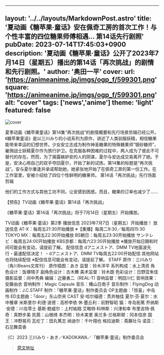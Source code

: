   ---
layout: '../../layouts/MarkdownPost.astro'
title: '夏动画《糖苹果·童话》安在佩奇工房的首次工作！与个性丰富的四位糖果师傅相遇… 第14话先行剧照'
pubDate: 2023-07-14T17:45:03+0900
description: '夏动画《糖苹果·童话》公开了2023年7月14日（星期五）播出的第14话「再次挑战」的剧情和先行剧照。'
author: '奥田一平'
cover:
  url: 'https://animeanime.jp/imgs/ogp_f/599301.png'
  square: 'https://animeanime.jp/imgs/ogp_f/599301.png'
  alt: "cover"
tags: ['news','anime']
theme: 'light'
featured: false
---

![cover](https://animeanime.jp/imgs/ogp_f/599301.png)

夏季动画《糖苹果童话》第14集“再次挑战”的剧情概要和先行场景剪辑已经公开。《糖苹果童话》是以三川みり的小说系列为原作，讲述了人类驯服妖精，相信糖果能带来幸运的幻想世界。少女安立志成为制作神圣糖果的特殊糖果师“银砂糖师”，雇佣战士妖精夏尔作为旅行护卫。在克服各种困难的过程中，两人成为了彼此不可替代的存在。然而，为了揭露嫉妒安的人的阴谋，夏尔与安达成交易离开了她。于是，安决心用自己的双手夺回夏尔，开始了新的试炼。第14集的标题是“再次挑战”。安与夏尔重逢并承诺帮助她，她紧张地开始了在佩奇工房的第一份工作。在工作室里，安被介绍给了四位个性鲜明的糖果师。
第14话「再次挑战」先行场面剪辑

他们的工作方式与其他工坊不同，让安感到困惑。而且，糖果的订单也减少了......

【预告】TV动画《糖苹果·童话》第14话「再次挑战」

《糖苹果·童话》第14话「再次挑战」将于7月14日（星期五）开始播放。

TV动画《糖苹果·童话》第2季
播放信息
2023年7月7日（星期五）开始播放！
放送信息
AT-X：每周五21:30开始播放
※【重播】每周二9:30／每周四15:30
TOKYO MX：每周五22:30开始播放
BS朝日：每周五23:30开始播放
サンテレビ：每周五24:00开始播放
KBS京都：每周六23:30开始播放
※播放开始日期和时间可能会有变动，请提前了解。
配信信息
dアニメストア、DMM TV地面波先行・最速配信决定！
・dアニメストア、DMM TV每周五22:00开始配信
其他网站也将陆续配信
※配信信息可能会有变动，请提前了解。
STAFF
原作：三川みり（角川Beans文库刊）
原作插图：あき
监督：铃木洋平
系列构成：水上清资
角色设计：饭塚晴子
副角色设计：古木舞
美术监督：铃木朗
色彩设计：日野亚朱佳
摄影监督：间中秀典
编辑：近藤勇二（REAL-T)
音响监督：明田川仁
音响效果：安藤由衣
音响制作：Magic Capsule
音乐：椿山日南子
音乐制作：FlyingDog
动画制作：J.C.STAFF
制作：「糖苹果·童话」制作委员会
OP主题曲：「惊喜」中岛怜
ED主题曲：「door」东山奈央
CAST
安·哈尔福德：贯井柚佳
夏尔·芬·夏尔：水中雅章
米斯里尔·利德·波德：高桥李依
休·墨丘利：前野智昭
猫：寺岛拓篤
乔纳斯·安德：川岛零士
基斯·鲍威尔：上村祐翔
艾略特·科林斯：兴津和幸
布里吉特·佩奇：真野步美
凯茜：山根绮
本杰明：铃木実里
奥兰多·兰格斯顿：冈本信彦
国王：冲野晃司
瓦伦丁：田丸篤志
纳迪尔：千叶翔也
格拉迪斯：斋藤壮马
诺亚：石见舞菜香

（C）2023 三川みり・あき／KADOKAWA／「糖苹果·童话」制作委员会

>[原文地址](https://animeanime.jp/article/2023/07/14/78613.html)  